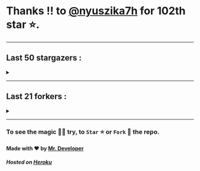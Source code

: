 # Thanks !! to [@nyuszika7h](https://github.com/nyuszika7h) for 102th star ⭐.
---

## Last 50 stargazers :
<details><summary></summary>

| No. | Profile Pic | Username | Star Number ⭐ |
| :---: | :---: | :---: | :---: |
| 1. | <img src='https://avatars.githubusercontent.com/u/482367?v=4'> | [@nyuszika7h](https://github.com/nyuszika7h) | 102 |
| 2. | <img src='https://avatars.githubusercontent.com/u/55983182?v=4'> | [@yasirarism](https://github.com/yasirarism) | 101 |
| 3. | <img src='https://avatars.githubusercontent.com/u/44270905?v=4'> | [@zevtyardt](https://github.com/zevtyardt) | 100 |
| 4. | <img src='https://avatars.githubusercontent.com/u/66245404?v=4'> | [@tovade](https://github.com/tovade) | 99 |
| 5. | <img src='https://avatars.githubusercontent.com/u/48980248?v=4'> | [@hybridvamp](https://github.com/hybridvamp) | 98 |
| 6. | <img src='https://avatars.githubusercontent.com/u/81961690?v=4'> | [@dinesh-0602](https://github.com/dinesh-0602) | 97 |
| 7. | <img src='https://avatars.githubusercontent.com/u/89954408?v=4'> | [@SunshroomChan](https://github.com/SunshroomChan) | 96 |
| 8. | <img src='https://avatars.githubusercontent.com/u/109037713?v=4'> | [@Buivanan82](https://github.com/Buivanan82) | 95 |
| 9. | <img src='https://avatars.githubusercontent.com/u/76533278?v=4'> | [@4amparaboy](https://github.com/4amparaboy) | 94 |
| 10. | <img src='https://avatars.githubusercontent.com/u/57042741?v=4'> | [@Woomymy](https://github.com/Woomymy) | 93 |
| 11. | <img src='https://avatars.githubusercontent.com/u/88822116?v=4'> | [@dgigantino](https://github.com/dgigantino) | 92 |
| 12. | <img src='https://avatars.githubusercontent.com/u/53967726?v=4'> | [@supercrafter333](https://github.com/supercrafter333) | 91 |
| 13. | <img src='https://avatars.githubusercontent.com/u/64813399?v=4'> | [@J1b1x](https://github.com/J1b1x) | 90 |
| 14. | <img src='https://avatars.githubusercontent.com/u/26801154?v=4'> | [@CodsXBlastin](https://github.com/CodsXBlastin) | 89 |
| 15. | <img src='https://avatars.githubusercontent.com/u/73209315?v=4'> | [@saadman-galib](https://github.com/saadman-galib) | 88 |
| 16. | <img src='https://avatars.githubusercontent.com/u/68734813?v=4'> | [@faded-ninja](https://github.com/faded-ninja) | 87 |
| 17. | <img src='https://avatars.githubusercontent.com/u/47496465?v=4'> | [@Matze997](https://github.com/Matze997) | 86 |
| 18. | <img src='https://avatars.githubusercontent.com/u/51480483?v=4'> | [@shizotoaster](https://github.com/shizotoaster) | 85 |
| 19. | <img src='https://avatars.githubusercontent.com/u/28113262?v=4'> | [@xISRAPILx](https://github.com/xISRAPILx) | 84 |
| 20. | <img src='https://avatars.githubusercontent.com/u/32965703?v=4'> | [@Ifera](https://github.com/Ifera) | 83 |
| 21. | <img src='https://avatars.githubusercontent.com/u/50779115?v=4'> | [@ReversoDev](https://github.com/ReversoDev) | 82 |
| 22. | <img src='https://avatars.githubusercontent.com/u/40144185?v=4'> | [@itsDkiller](https://github.com/itsDkiller) | 81 |
| 23. | <img src='https://avatars.githubusercontent.com/u/34418030?v=4'> | [@HerryYT](https://github.com/HerryYT) | 80 |
| 24. | <img src='https://avatars.githubusercontent.com/u/40790870?v=4'> | [@SpaceLeft](https://github.com/SpaceLeft) | 79 |
| 25. | <img src='https://avatars.githubusercontent.com/u/16628342?v=4'> | [@DelxHQ](https://github.com/DelxHQ) | 78 |
| 26. | <img src='https://avatars.githubusercontent.com/u/46083528?v=4'> | [@siddharthroy12](https://github.com/siddharthroy12) | 77 |
| 27. | <img src='https://avatars.githubusercontent.com/u/75159744?v=4'> | [@Avyansh0001](https://github.com/Avyansh0001) | 76 |
| 28. | <img src='https://avatars.githubusercontent.com/u/62464560?v=4'> | [@Illegal-Services](https://github.com/Illegal-Services) | 75 |
| 29. | <img src='https://avatars.githubusercontent.com/u/59579906?v=4'> | [@bocah27](https://github.com/bocah27) | 74 |
| 30. | <img src='https://avatars.githubusercontent.com/u/90455659?v=4'> | [@akprivatebots](https://github.com/akprivatebots) | 73 |
| 31. | <img src='https://avatars.githubusercontent.com/u/76171703?v=4'> | [@roushanagarwalla](https://github.com/roushanagarwalla) | 72 |
| 32. | <img src='https://avatars.githubusercontent.com/u/26739205?v=4'> | [@AbdushukurRasulov](https://github.com/AbdushukurRasulov) | 71 |
| 33. | <img src='https://avatars.githubusercontent.com/u/92579700?v=4'> | [@JohnWickKeanue](https://github.com/JohnWickKeanue) | 70 |
| 34. | <img src='https://avatars.githubusercontent.com/u/87888078?v=4'> | [@hydrix777](https://github.com/hydrix777) | 69 |
| 35. | <img src='https://avatars.githubusercontent.com/u/85750096?v=4'> | [@JemonNazeer](https://github.com/JemonNazeer) | 68 |
| 36. | <img src='https://avatars.githubusercontent.com/u/106221089?v=4'> | [@ItzKingz](https://github.com/ItzKingz) | 67 |
| 37. | <img src='https://avatars.githubusercontent.com/u/32560442?v=4'> | [@mrdrivingduck](https://github.com/mrdrivingduck) | 66 |
| 38. | <img src='https://avatars.githubusercontent.com/u/105053471?v=4'> | [@Sharmaps1757](https://github.com/Sharmaps1757) | 65 |
| 39. | <img src='https://avatars.githubusercontent.com/u/87847004?v=4'> | [@Hesenovhuseyn](https://github.com/Hesenovhuseyn) | 64 |
| 40. | <img src='https://avatars.githubusercontent.com/u/104765453?v=4'> | [@youssefnasef](https://github.com/youssefnasef) | 63 |
| 41. | <img src='https://avatars.githubusercontent.com/u/105335749?v=4'> | [@spideyboyaman](https://github.com/spideyboyaman) | 62 |
| 42. | <img src='https://avatars.githubusercontent.com/u/60040629?v=4'> | [@JD906](https://github.com/JD906) | 61 |
| 43. | <img src='https://avatars.githubusercontent.com/u/95572329?v=4'> | [@JoelBobanOffline](https://github.com/JoelBobanOffline) | 60 |
| 44. | <img src='https://avatars.githubusercontent.com/u/86429222?v=4'> | [@arun017s](https://github.com/arun017s) | 59 |
| 45. | <img src='https://avatars.githubusercontent.com/u/66241829?v=4'> | [@AwayJob](https://github.com/AwayJob) | 58 |
| 46. | <img src='https://avatars.githubusercontent.com/u/77918734?v=4'> | [@yourtulloh](https://github.com/yourtulloh) | 57 |
| 47. | <img src='https://avatars.githubusercontent.com/u/92523621?v=4'> | [@omiragk05](https://github.com/omiragk05) | 56 |
| 48. | <img src='https://avatars.githubusercontent.com/u/82395901?v=4'> | [@rakeshyt](https://github.com/rakeshyt) | 55 |
| 49. | <img src='https://avatars.githubusercontent.com/u/87684559?v=4'> | [@Meliodas-Demonking](https://github.com/Meliodas-Demonking) | 54 |
| 50. | <img src='https://avatars.githubusercontent.com/u/86404384?v=4'> | [@eaustin6](https://github.com/eaustin6) | 53 |
| 51. | <img src='https://avatars.githubusercontent.com/u/9571025?v=4'> | [@junedkh](https://github.com/junedkh) | 52 |

</details>

---

## Last 21 forkers :
<details><summary></summary>

| No. | Profile Pic | Username | Fork Number 🍴 |
| :---: | :---: | :---: | :---: |
| 1. | <img src='https://avatars.githubusercontent.com/u/48980248?v=4'> | [@hybridvamp](https://github.com/hybridvamp) | 22 |
| 2. | <img src='https://avatars.githubusercontent.com/u/110144682?v=4'> | [@Jackabu](https://github.com/Jackabu) | 21 |
| 3. | <img src='https://avatars.githubusercontent.com/u/40790870?v=4'> | [@SpaceLeft](https://github.com/SpaceLeft) | 20 |
| 4. | <img src='https://avatars.githubusercontent.com/u/87888078?v=4'> | [@hydrix777](https://github.com/hydrix777) | 19 |
| 5. | <img src='https://avatars.githubusercontent.com/u/106221089?v=4'> | [@ItzKingz](https://github.com/ItzKingz) | 18 |
| 6. | <img src='https://avatars.githubusercontent.com/u/105053471?v=4'> | [@Sharmaps1757](https://github.com/Sharmaps1757) | 17 |
| 7. | <img src='https://avatars.githubusercontent.com/u/100023533?v=4'> | [@omkar1003](https://github.com/omkar1003) | 16 |
| 8. | <img src='https://avatars.githubusercontent.com/u/104765453?v=4'> | [@youssefnasef](https://github.com/youssefnasef) | 15 |
| 9. | <img src='https://avatars.githubusercontent.com/u/105335749?v=4'> | [@spideyboyaman](https://github.com/spideyboyaman) | 14 |
| 10. | <img src='https://avatars.githubusercontent.com/u/88897873?v=4'> | [@Nobody370](https://github.com/Nobody370) | 13 |
| 11. | <img src='https://avatars.githubusercontent.com/u/96438111?v=4'> | [@Gishankrishka2](https://github.com/Gishankrishka2) | 12 |
| 12. | <img src='https://avatars.githubusercontent.com/u/91558902?v=4'> | [@rk134-hub](https://github.com/rk134-hub) | 11 |
| 13. | <img src='https://avatars.githubusercontent.com/u/20133621?v=4'> | [@NitroFuN](https://github.com/NitroFuN) | 10 |
| 14. | <img src='https://avatars.githubusercontent.com/u/482367?v=4'> | [@nyuszika7h](https://github.com/nyuszika7h) | 9 |
| 15. | <img src='https://avatars.githubusercontent.com/u/84174959?v=4'> | [@S4TyEndRa](https://github.com/S4TyEndRa) | 8 |
| 16. | <img src='https://avatars.githubusercontent.com/u/66910428?v=4'> | [@VIKASIND](https://github.com/VIKASIND) | 7 |
| 17. | <img src='https://avatars.githubusercontent.com/u/101307401?v=4'> | [@Tellyfun](https://github.com/Tellyfun) | 6 |
| 18. | <img src='https://avatars.githubusercontent.com/u/102476142?v=4'> | [@hiroultroid93819](https://github.com/hiroultroid93819) | 5 |
| 19. | <img src='https://avatars.githubusercontent.com/u/98212032?v=4'> | [@random772](https://github.com/random772) | 4 |
| 20. | <img src='https://avatars.githubusercontent.com/u/97720718?v=4'> | [@MaheshKmr9](https://github.com/MaheshKmr9) | 3 |
| 21. | <img src='https://avatars.githubusercontent.com/u/85005373?v=4'> | [@HerokuMods](https://github.com/HerokuMods) | 2 |

</details>

---
### To see the magic 🧚‍♂️ try, to `Star` ⭐ or `Fork` 🍴 the repo.
#### Made with ❤️ by [Mr. Developer](https://github.com/MrBotDeveloper)
##### Hosted on [Heroku](https://heroku.com)